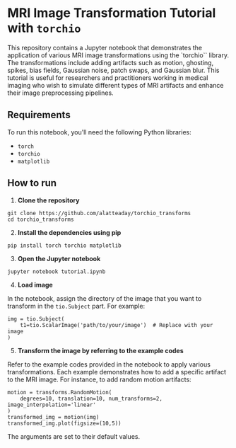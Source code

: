 # MRI Image Transformation Tutorial with `torchio`

This repository contains a Jupyter notebook that demonstrates the application of various MRI image transformations using the `torchio`` library. 
The transformations include adding artifacts such as motion, ghosting, spikes, bias fields, Gaussian noise, patch swaps, and Gaussian blur. 
This tutorial is useful for researchers and practitioners working in medical imaging who wish to simulate different types of MRI artifacts and enhance their image preprocessing pipelines.

## Requirements

To run this notebook, you'll need the following Python libraries:
* `torch`
* `torchio`
* `matplotlib`

## How to run

1. **Clone the repository**
```
git clone https://github.com/alatteaday/torchio_transforms
cd torchio_transforms
```

2. **Install the dependencies using pip**
```
pip install torch torchio matplotlib
```

3. **Open the Jupyter notebook**
```
jupyter notebook tutorial.ipynb
```

4. **Load image**

In the notebook, assign the directory of the image that you want to transform in the `tio.Subject` part. For example:
```
img = tio.Subject(
    t1=tio.ScalarImage('path/to/your/image')  # Replace with your image
)
``` 

5. **Transform the image by referring to the example codes**

Refer to the example codes provided in the notebook to apply various transformations. 
Each example demonstrates how to add a specific artifact to the MRI image. 
For instance, to add random motion artifacts:
```
motion = transforms.RandomMotion(
    degrees=10, translation=10, num_transforms=2, image_interpolation='linear'
)
transformed_img = motion(img)
transformed_img.plot(figsize=(10,5))
```
The arguments are set to their default values.

